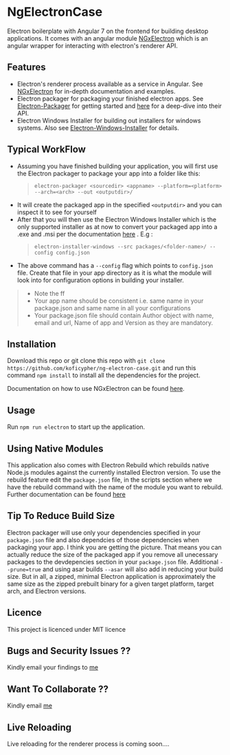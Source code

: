 

# NgElectronCase

Electron boilerplate with Angular 7 on the frontend for building desktop applications. It comes with an angular module [NGxElectron](https://github.com/ThorstenHans/ngx-electron) which is an angular wrapper for interacting with electron's renderer API.

## Features

- Electron's renderer process available as a service in Angular. See [NGxElectron](https://github.com/ThorstenHans/ngx-electron) for in-depth documentation and examples.
- Electron packager for packaging your finished electron apps. See [Electron-Packager](https://github.com/electron-userland/electron-packager) for getting started and [here](https://github.com/electron-userland/electron-packager/blob/master/docs/api.md) for a deep-dive into their API.
- Electron Windows Installer for building out installers for windows systems. Also see [Electron-Windows-Installer](https://github.com/electron-userland/electron-installer-windows) for details.


## Typical WorkFlow
- Assuming you have finished building your application, you will first use the Electron packager to package your app into a folder like this:
  > `electron-packager <sourcedir> <appname> --platform=<platform> --arch=<arch> --out <outputdir>/`
- It will create the packaged app in the specified `<outputdir>` and you can inspect it to see for yourself
- After that you will then use the Electron Windows Installer which is the only supported installer as at now to convert your packaged app into a .exe and .msi per the documentation [here](https://github.com/electron-userland/electron-installer-windows) . E.g :
  > `electron-installer-windows --src packages/<folder-name>/ --config config.json`
- The above command has a `--config` flag which points to `config.json` file. Create that file in your app directory as it is what the module will look into for configuration options in building your installer.

> - Note the ff
> - Your app name should be consistent i.e. same name in your package.json and same name in all your configurations
> - Your package.json file should contain Author object with name, email and url, Name of app and Version as they are mandatory.



## Installation

Download this repo or git clone this repo with `git clone https://github.com/koficypher/ng-electron-case.git` and run
this command `npm install` to install all the dependencies for the project.

Documentation on how to use NGxElectron can be found [here](https://github.com/ThorstenHans/ngx-electron).

## Usage

Run `npm run electron` to start up the application.

## Using Native Modules

This application also comes with Electron Rebuild which rebuilds native Node.js modules against the currently installed Electron version. To use the rebuild feature edit the `package.json` file, in the scripts section where we have the rebuild command with the name of the module you want to rebuild. Further documentation can be found [here](https://github.com/electron/electron-rebuild)

## Tip To Reduce Build Size

Electron packager will use only your dependencies specified in your `package.json` file and also dependcies of those dependencies when packaging your app. I think you are getting the picture. That means you can actually reduce the size of the packaged app if you remove all unecessary packages to the devdepencies section in your `package.json` file. Additional `--prune=true` and using asar builds `--asar` will also add in reducing your build size. But in all, a zipped, minimal Electron application is approximately the same size as the zipped prebuilt binary for a given target platform, target arch, and Electron versions.

## Licence

This project is licenced under MIT licence

## Bugs and Security Issues ??

Kindly email your findings to [me](mailto:skcypher6@gmail.com)

## Want To Collaborate ??

Kindly email [me](mailto:skcypher6@gmail.com)

## Live Reloading
Live reloading for the renderer process is coming soon....



